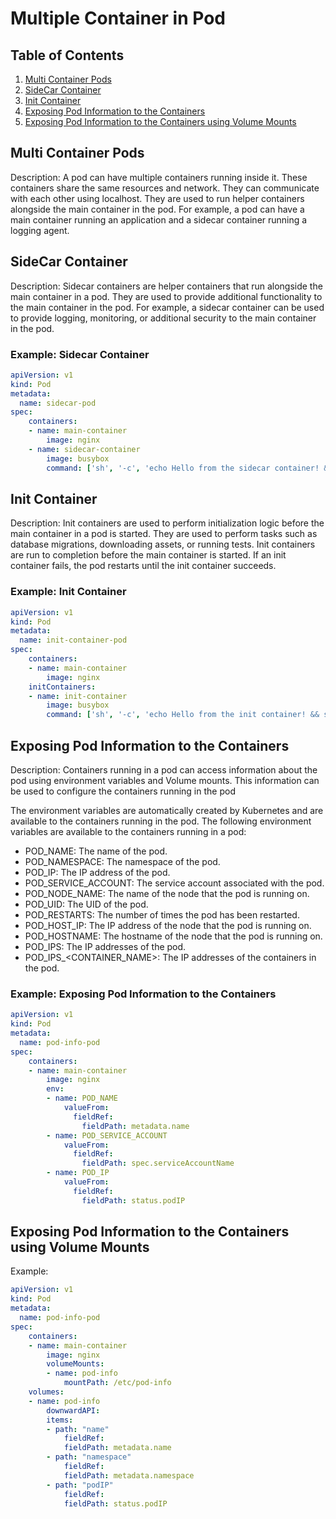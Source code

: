 # Multiple Container in Pod 


## Table of Contents

1. [Multi Container Pods](#multi-container-pods)
2. [SideCar Container](#sidecar-container)
3. [Init Container](#init-container)
4. [Exposing Pod Information to the Containers](#exposing-pod-information-to-the-containers)
5. [Exposing Pod Information to the Containers using Volume Mounts](#exposing-pod-information-to-the-containers-using-volume-mounts)



## Multi Container Pods

Description: A pod can have multiple containers running inside it. These containers share the same resources and network. They can communicate with each other using localhost. They are used to run helper containers alongside the main container in the pod. For example, a pod can have a main container running an application and a sidecar container running a logging agent.


## SideCar Container

Description: Sidecar containers are helper containers that run alongside the main container in a pod. They are used to provide additional functionality to the main container in the pod. For example, a sidecar container can be used to provide logging, monitoring, or additional security to the main container in the pod.

### Example: Sidecar Container

```yaml
apiVersion: v1
kind: Pod
metadata:
  name: sidecar-pod
spec:
    containers:
    - name: main-container
        image: nginx
    - name: sidecar-container
        image: busybox
        command: ['sh', '-c', 'echo Hello from the sidecar container! && sleep 3600']
```


## Init Container

Description: Init containers are used to perform initialization logic before the main container in a pod is started. They are used to perform tasks such as database migrations, downloading assets, or running tests. Init containers are run to completion before the main container is started. If an init container fails, the pod restarts until the init container succeeds.

### Example: Init Container

```yaml
apiVersion: v1
kind: Pod
metadata:
  name: init-container-pod
spec:
    containers:
    - name: main-container
        image: nginx
    initContainers:
    - name: init-container
        image: busybox
        command: ['sh', '-c', 'echo Hello from the init container! && sleep 3600']

```



## Exposing Pod Information to the Containers

Description: Containers running in a pod can access information about the pod using environment variables and Volume mounts. This information can be used to configure the containers running in the pod

The environment variables are automatically created by Kubernetes and are available to the containers running in the pod. The following environment variables are available to the containers running in a pod:

- POD_NAME: The name of the pod.
- POD_NAMESPACE: The namespace of the pod.
- POD_IP: The IP address of the pod.
- POD_SERVICE_ACCOUNT: The service account associated with the pod.
- POD_NODE_NAME: The name of the node that the pod is running on.
- POD_UID: The UID of the pod.
- POD_RESTARTS: The number of times the pod has been restarted.
- POD_HOST_IP: The IP address of the node that the pod is running on.
- POD_HOSTNAME: The hostname of the node that the pod is running on.
- POD_IPS: The IP addresses of the pod.
- POD_IPS_<CONTAINER_NAME>: The IP addresses of the containers in the pod.

### Example: Exposing Pod Information to the Containers

```yaml
apiVersion: v1
kind: Pod
metadata:
  name: pod-info-pod
spec:
    containers:
    - name: main-container
        image: nginx
        env:
        - name: POD_NAME
            valueFrom:
              fieldRef:
                fieldPath: metadata.name
        - name: POD_SERVICE_ACCOUNT
            valueFrom:
              fieldRef:
                fieldPath: spec.serviceAccountName
        - name: POD_IP
            valueFrom:
              fieldRef:
                fieldPath: status.podIP
```

## Exposing Pod Information to the Containers using Volume Mounts

Example: 

```yaml
apiVersion: v1
kind: Pod
metadata:
  name: pod-info-pod
spec:
    containers:
    - name: main-container
        image: nginx
        volumeMounts:
        - name: pod-info
            mountPath: /etc/pod-info
    volumes:
    - name: pod-info
        downwardAPI:
        items:
        - path: "name"
            fieldRef:
            fieldPath: metadata.name
        - path: "namespace"
            fieldRef:
            fieldPath: metadata.namespace
        - path: "podIP"
            fieldRef:
            fieldPath: status.podIP
```